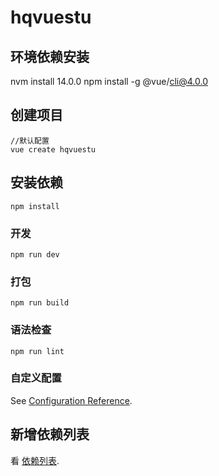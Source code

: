 # hqvuestu


## 环境依赖安装

nvm install 14.0.0
npm install -g @vue/cli@4.0.0

## 创建项目
```
//默认配置
vue create hqvuestu
```

## 安装依赖
```
npm install
```

### 开发
```
npm run dev
```

### 打包
```
npm run build
```

### 语法检查
```
npm run lint
```

### 自定义配置
See [Configuration Reference](https://cli.vuejs.org/config/).

## 新增依赖列表
看 [依赖列表](./依赖.md).


